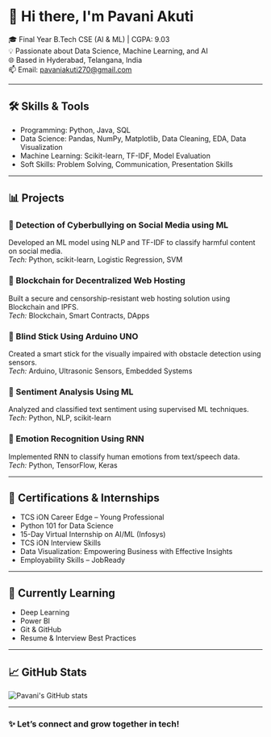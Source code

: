 # 👋 Hi there, I'm Pavani Akuti

🎓 Final Year B.Tech CSE (AI & ML) | CGPA: 9.03  
💡 Passionate about Data Science, Machine Learning, and AI  
🌐 Based in Hyderabad, Telangana, India  
📫 Email: pavaniakuti270@gmail.com

---

## 🛠️ Skills & Tools

- Programming: Python, Java, SQL  
- Data Science: Pandas, NumPy, Matplotlib, Data Cleaning, EDA, Data Visualization  
- Machine Learning: Scikit-learn, TF-IDF, Model Evaluation  
- Soft Skills: Problem Solving, Communication, Presentation Skills

---

## 📊 Projects

### 🔹 Detection of Cyberbullying on Social Media using ML  
Developed an ML model using NLP and TF-IDF to classify harmful content on social media.  
*Tech:* Python, scikit-learn, Logistic Regression, SVM

### 🔹 Blockchain for Decentralized Web Hosting  
Built a secure and censorship-resistant web hosting solution using Blockchain and IPFS.  
*Tech:* Blockchain, Smart Contracts, DApps

### 🔹 Blind Stick Using Arduino UNO  
Created a smart stick for the visually impaired with obstacle detection using sensors.  
*Tech:* Arduino, Ultrasonic Sensors, Embedded Systems

### 🔹 Sentiment Analysis Using ML  
Analyzed and classified text sentiment using supervised ML techniques.  
*Tech:* Python, NLP, scikit-learn

### 🔹 Emotion Recognition Using RNN  
Implemented RNN to classify human emotions from text/speech data.  
*Tech:* Python, TensorFlow, Keras

---

## 🧾 Certifications & Internships

- TCS iON Career Edge – Young Professional  
- Python 101 for Data Science  
- 15-Day Virtual Internship on AI/ML (Infosys)  
- TCS iON Interview Skills  
- Data Visualization: Empowering Business with Effective Insights  
- Employability Skills – JobReady  

---

## 🌱 Currently Learning

- Deep Learning  
- Power BI  
- Git & GitHub  
- Resume & Interview Best Practices

---

## 📈 GitHub Stats

![Pavani's GitHub stats](https://github-readme-stats.vercel.app/api?username=pavaniakuti&show_icons=true&theme=radical)

---

### ✨ Let’s connect and grow together in tech!

```
